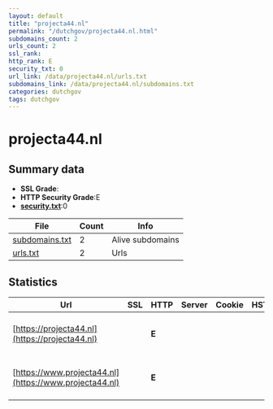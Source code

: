 ```yaml
---
layout: default
title: "projecta44.nl"
permalink: "/dutchgov/projecta44.nl.html"
subdomains_count: 2
urls_count: 2
ssl_rank: 
http_rank: E
security_txt: 0
url_link: /data/projecta44.nl/urls.txt
subdomains_link: /data/projecta44.nl/subdomains.txt
categories: dutchgov
tags: dutchgov
---
```



# projecta44.nl
## Summary data


 - **SSL Grade**:
 - **HTTP Security Grade**:E
 - **[security.txt](https://www.digitaleoverheid.nl/nieuws/standaard-security-txt-nu-verplicht-voor-overheid/)**:0


| File       | Count | Info |
|------------|-------|------|
|[subdomains.txt](/DutchGovScope/data/projecta44.nl/subdomains.txt)|2|Alive subdomains|
|[urls.txt](/DutchGovScope/data/projecta44.nl/urls.txt)|2|Urls|


## Statistics


| Url | SSL | HTTP | Server | Cookie | HSTS | CORS | CTO | CSP | XFO | XXP | RP |FP| Tech |Title |
|--------|-------|-------|------|------|------|------|------|------|------|------|------|------|------|------|
|[https://projecta44.nl](https://projecta44.nl)| | **E**|| | | | | | | | :white_check_mark: | |HSTS Microsoft ASP.NET YouTube|Object moved|
|[https://www.projecta44.nl](https://www.projecta44.nl)| | **E**|| | | | | | | | :white_check_mark: | |HSTS Microsoft ASP.NET YouTube|Object moved|


